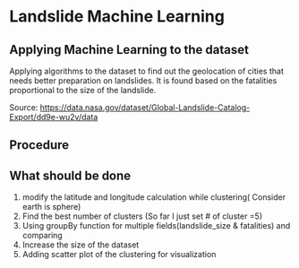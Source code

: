 # Landslide Machine Learning

## Applying Machine Learning to the dataset

Applying algorithms to the dataset to find out the geolocation of cities that needs better preparation on landslides. It is found based on the fatalities proportional to the size of the landslide.

Source: https://data.nasa.gov/dataset/Global-Landslide-Catalog-Export/dd9e-wu2v/data

## Procedure

## What should be done

1. modify the latitude and longitude calculation while clustering( Consider earth is sphere)
2. Find the best number of clusters (So far I just set # of cluster =5)
3. Using groupBy function for multiple fields(landslide_size & fatalities) and comparing
4. Increase the size of the dataset
5. Adding scatter plot of the clustering for visualization

